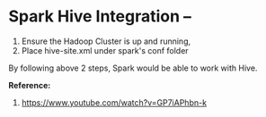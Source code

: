 # Spark Hive Integration – 

1. Ensure the Hadoop Cluster is up and running,  
2. Place hive-site.xml under spark's conf folder  

By following above 2 steps, Spark would be able to work with Hive.  

**Reference:**  
1. https://www.youtube.com/watch?v=GP7iAPhbn-k

